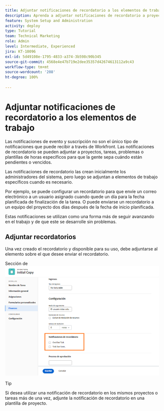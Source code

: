 ```yaml
---
title: Adjuntar notificaciones de recordatorio a los elementos de trabajo
description: Aprenda a adjuntar notificaciones de recordatorio a proyectos, tareas, problemas o plantillas de horas para informar a la gente sobre cuándo el trabajo está pendiente o vencido.
feature: System Setup and Administration
activity: deploy
type: Tutorial
team: Technical Marketing
role: Admin
level: Intermediate, Experienced
jira: KT-10096
exl-id: 5d49108e-1795-4833-a374-3b598c90b345
source-git-commit: 4568e4e47b719e2dee35357d42674613112a9c43
workflow-type: tm+mt
source-wordcount: '208'
ht-degree: 100%

---
```


# Adjuntar notificaciones de recordatorio a los elementos de trabajo

Las notificaciones de evento y suscripción no son el único tipo de notificaciones que puede recibir a través de Workfront. Las notificaciones de recordatorio se pueden adjuntar a proyectos, tareas, problemas o plantillas de horas específicos para que la gente sepa cuándo están pendientes o vencidos.

Las notificaciones de recordatorio las crean inicialmente los administradores del sistema, pero luego se adjuntan a elementos de trabajo específicos cuando es necesario.

Por ejemplo, se puede configurar un recordatorio para que envíe un correo electrónico a un usuario asignado cuando quede un día para la fecha planificada de finalización de la tarea. O puede enviarse un recordatorio a un equipo del proyecto dos días después de la fecha de inicio planificada.

Estas notificaciones se utilizan como una forma más de seguir avanzando en el trabajo y de que este se desarrolle sin problemas.

## Adjuntar recordatorios

Una vez creado el recordatorio y disponible para su uso, debe adjuntarse al elemento sobre el que desee enviar el recordatorio.

Sección de ![[!UICONTROL Notificación de recordatorio] en la ventana [!UICONTROL Editar tarea] ](assets/admin-fund-user-notifications-17.png)

>[!TIP]
>
>Si desea utilizar una notificación de recordatorio en los mismos proyectos o tareas más de una vez, adjunte la notificación de recordatorio en una plantilla de proyecto.

<!--
learn more URLs
 Attach a reminder notification to an object
Automatic reminders vs. reminder notifications
-->
